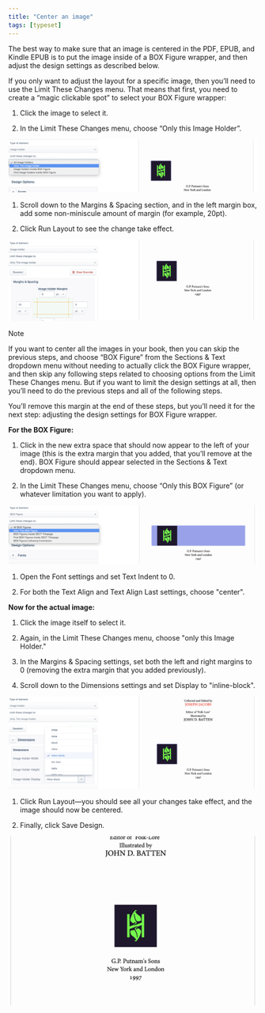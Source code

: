```yaml
---
title: "Center an image"
tags: [typeset]
---
```

 
<html><body><section data-type="chapter" class="hsecchapter" data-hederis-type="hsecchapter" id="center-an-image" data-pi-attrs="id: center-an-image; data-tags: typeset;" role="doc-chapter" data-tags="typeset" data-author-name=" " data-book-title=" " title="Center an image"><p class="hblkp" data-hederis-type="hblkp" id="p53qHowwX">The best way to make sure that an image is centered in the PDF, EPUB, and Kindle EPUB is to put the image inside of a BOX Figure wrapper, and then adjust the design settings as described below.</p><p class="hblkp" data-hederis-type="hblkp" id="p3wM5shmB">If you only want to adjust the layout for a specific image, then you&#8217;ll need to use the Limit These Changes menu. That means that first, you need to create a &#8220;magic clickable spot&#8221; to select your BOX Figure wrapper:</p><ol class="hwprnumlist" data-hederis-type="hwprnumlist" id="p60rUlCEo"><li class="hblkoli" data-hederis-type="hblkoli" id="liEW3etTKF"><p class="hblkoli" data-hederis-type="hblklip" id="pRXa7dDTN">Click the image to select it.</p></li><li class="hblkoli" data-hederis-type="hblkoli" id="limdElIdEa"><p class="hblkoli" data-hederis-type="hblklip" id="pggWnhszB">In the Limit These Changes menu, choose &#8220;Only this Image Holder&#8221;.</p></li></ol><img data-hederis-type="hblkimg" class="hblkimg" id="pYA4fu6kq" src="/images/centerimg1.png" data-img-src="/images/centerimg1.png"/><ol class="hwprnumlist" data-hederis-type="hwprnumlist" id="pq9YGfrVY"><li class="hblkoli" data-hederis-type="hblkoli" id="lircPYnkru"><p class="hblkoli" data-hederis-type="hblklip" id="pbc3PJJLj">Scroll down to the Margins &amp; Spacing section, and in the left margin box, add some non-miniscule amount of margin (for example, 20pt).</p></li><li class="hblkoli" data-hederis-type="hblkoli" id="liKa2eW1EJ"><p class="hblkoli" data-hederis-type="hblklip" id="pJubnJPfy">Click Run Layout to see the change take effect.</p></li></ol><img data-hederis-type="hblkimg" class="hblkimg" id="p8pdcknRr" src="/images/centerimg2.png" data-img-src="/images/centerimg2.png"/><aside class="hwprbox box" data-hederis-type="hwprbox" id="pJgVIpkYF" data-type="sidebar"><p class="hblktype" data-hederis-type="hblktype" id="pzY5MWDpH">Note</p><p class="hblkp" data-hederis-type="hblkp" id="pmHFA8lDm">If you want to center all the images in your book, then you can skip the previous steps, and choose &#8220;BOX Figure&#8221; from the Sections &amp; Text dropdown menu without needing to actually click the BOX Figure wrapper, and then skip any following steps related to choosing options from the Limit These Changes menu. But if you want to limit the design settings at all, then you&#8217;ll need to do the previous steps and all of the following steps.</p></aside><p class="hblkp" data-hederis-type="hblkp" id="pK9k6w6Q8">You&#8217;ll remove this margin at the end of these steps, but you&#8217;ll need it for the next step: adjusting the design settings for BOX Figure wrapper.</p><p class="hblkp" data-hederis-type="hblkp" id="pFSDD7iBs"><strong data-hederis-type="hspanstrong" id="pRo9E66do">For the BOX Figure:</strong></p><ol class="hwprnumlist" data-hederis-type="hwprnumlist" id="pxC6VntNb"><li class="hblkoli" data-hederis-type="hblkoli" id="liadEElivw"><p class="hblkoli" data-hederis-type="hblklip" id="pqE7vf4Pn">Click in the new extra space that should now appear to the left of your image (this is the extra margin that you added, that you&#8217;ll remove at the end). BOX Figure should appear selected in the Sections &amp; Text dropdown menu.</p></li><li class="hblkoli" data-hederis-type="hblkoli" id="li11ucKnhQ"><p class="hblkoli" data-hederis-type="hblklip" id="pWsibA2W2">In the Limit These Changes menu, choose &#8220;Only this BOX Figure&#8221; (or whatever limitation you want to apply).</p></li></ol><img data-hederis-type="hblkimg" class="hblkimg" id="pb8EGacSr" src="/images/centerimg3.png" data-img-src="/images/centerimg3.png"/><ol class="hwprnumlist" data-hederis-type="hwprnumlist" id="p9qv5w9NJ"><li class="hblkoli" data-hederis-type="hblkoli" id="li1N0PE97t"><p class="hblkoli" data-hederis-type="hblklip" id="p3clAZgZz">Open the Font settings and set Text Indent to 0.</p></li><li class="hblkoli" data-hederis-type="hblkoli" id="liHMisOejv"><p class="hblkoli" data-hederis-type="hblklip" id="pxPIq8fTX">For both the Text Align and Text Align Last settings, choose "center".</p></li></ol><p class="hblkp" data-hederis-type="hblkp" id="pScfP6wfX"><strong class="hspanstrong" data-hederis-type="hspanstrong" id="pWbvX1g2y">Now for the actual image:</strong></p><ol class="hwprnumlist" data-hederis-type="hwprnumlist" id="pGFD0yDEk"><li class="hblkoli" data-hederis-type="hblkoli" id="lixTXXX6VN"><p class="hblkoli" data-hederis-type="hblklip" id="poFCDXxCK">Click the image itself to select it.</p></li><li class="hblkoli" data-hederis-type="hblkoli" id="liIww6zD4O"><p class="hblkoli" data-hederis-type="hblklip" id="pdEhSoaE7">Again, in the Limit These Changes menu, choose "only this Image Holder."</p></li><li class="hblkoli" data-hederis-type="hblkoli" id="li5J5z67ZS"><p class="hblkoli" data-hederis-type="hblklip" id="pSNlEm2Oo">In the Margins &amp; Spacing settings, set both the left and right margins to 0 (removing the extra margin that you added previously).</p></li><li class="hblkoli" data-hederis-type="hblkoli" id="liCwlqCwpT"><p class="hblkoli" data-hederis-type="hblklip" id="p5PCIJXGW">Scroll down to the Dimensions settings and set Display to "inline-block".</p></li></ol><img data-hederis-type="hblkimg" class="hblkimg" id="phL4KvU1P" src="/images/centerimg4.png" data-img-src="/images/centerimg4.png"/><ol class="hwprnumlist" data-hederis-type="hwprnumlist" id="pYRWuAIku"><li class="hblkoli" data-hederis-type="hblkoli" id="liolXPeuMV"><p class="hblkoli" data-hederis-type="hblklip" id="pkmIBdLLh">Click Run Layout&#8212;you should see all your changes take effect, and the image should now be centered.</p></li><li class="hblkoli" data-hederis-type="hblkoli" id="lipnoqNp5N"><p class="hblkoli" data-hederis-type="hblklip" id="pFxLKjeti">Finally, click Save Design.</p></li></ol><img data-hederis-type="hblkimg" class="hblkimg" id="pNvIGySjo" src="/images/centerimg5.png" data-img-src="/images/centerimg5.png"/></section></body></html>
